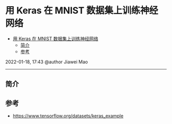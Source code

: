 # 用 Keras 在 MNIST 数据集上训练神经网络

- [用 Keras 在 MNIST 数据集上训练神经网络](#用-keras-在-mnist-数据集上训练神经网络)
  - [简介](#简介)
  - [参考](#参考)

2022-01-18, 17:43
@author Jiawei Mao
***

## 简介


## 参考

- https://www.tensorflow.org/datasets/keras_example
